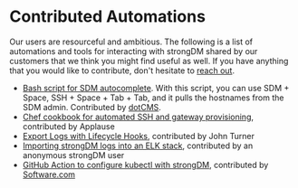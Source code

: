 # Contributed Automations

Our users are resourceful and ambitious. The following is a list of automations and tools for interacting with strongDM shared by our customers that we think you might find useful as well. If you have anything that you would like to contribute, don't hesitate to [reach out](mailto:support@strongdm.com?Subject=I%20am%20an%20intelligent%20and%20fantastic%20strongDM%20user%20who%20wants%20to%20contribute%20an%20automation).

- [Bash script for SDM autocomplete](https://gist.github.com/yolabingo/7bc825d8ecfb455a56a2773ade5e8858). With this script, you can use SDM + Space, SSH + Space + Tab + Tab, and it pulls the hostnames from the SDM admin. Contributed by [dotCMS](https://dotcms.com/).
- [Chef cookbook for automated SSH and gateway provisioning](https://supermarket.chef.io/cookbooks/strongdm), contributed by Applause
- [Export Logs with Lifecycle Hooks](https://www.strongdm.com/docs/automation/contributed/export-logs-lifecycle-hooks), contributed by John Turner
- [Importing strongDM logs into an ELK stack](https://borgified.github.io/posts/2018-01-01-sdm-in-elk.html), contributed by an anonymous strongDM user
- [GitHub Action to configure kubectl with strongDM](https://github.com/marketplace/actions/configure-kubectl-with-strongdm), contributed by [Software.com](https://www.software.com/)

